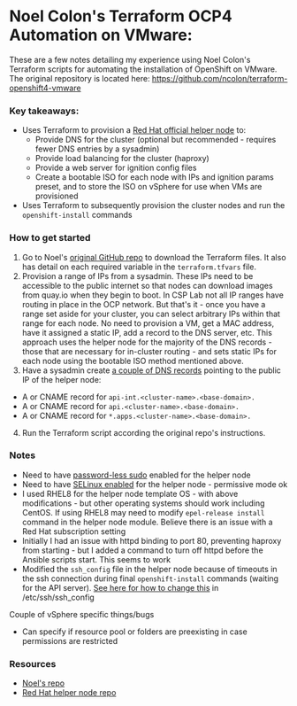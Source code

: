 # Noel Colon's Terraform OCP4 Automation on VMware:
These are a few notes detailing my experience using Noel Colon's Terraform scripts for automating the installation of OpenShift on VMware. The original repository is located here: https://github.com/ncolon/terraform-openshift4-vmware

### Key takeaways:
- Uses Terraform to provision a [Red Hat official helper node](https://github.com/RedHatOfficial/ocp4-helpernode) to:
  - Provide DNS for the cluster (optional but recommended - requires fewer DNS entries by a sysadmin)
  - Provide load balancing for the cluster (haproxy)
  - Provide a web server for ignition config files
  - Create a bootable ISO for each node with IPs and ignition params preset, and to store the ISO on vSphere for use when VMs are provisioned
- Uses Terraform to subsequently provision the cluster nodes and run the `openshift-install` commands

### How to get started
1. Go to Noel's [original GitHub repo](https://github.com/ncolon/terraform-openshift4-vmware) to download the Terraform files. It also has detail on each required variable in the `terraform.tfvars` file.
2. Provision a range of IPs from a sysadmin. These IPs need to be accessible to the public internet so that nodes can download images from quay.io when they begin to boot. In CSP Lab not all IP ranges have routing in place in the OCP network. But that's it - once you have a range set aside for your cluster, you can select arbitrary IPs within that range for each node. No need to provision a VM, get a MAC address, have it assigned a static IP, add a record to the DNS server, etc. This approach uses the helper node for the majority of the DNS records - those that are necessary for in-cluster routing - and sets static IPs for each node using the bootable ISO method mentioned above.
3. Have a sysadmin create [a couple of DNS records](https://docs.openshift.com/container-platform/4.3/installing/installing_vsphere/installing-vsphere.html#installation-dns-user-infra_installing-vsphere) pointing to the public IP of the helper node:
  - A or CNAME record for `api-int.<cluster-name>.<base-domain>.`
  - A or CNAME record for `api.<cluster-name>.<base-domain>.`
  - A or CNAME record for `*.apps.<cluster-name>.<base-domain>.`
4. Run the Terraform script according the original repo's instructions.

### Notes
- Need to have [password-less sudo](https://stackoverflow.com/questions/10420713/regex-pattern-to-edit-etc-sudoers-file) enabled for the helper node
- Need to have [SELinux enabled](https://access.redhat.com/documentation/en-us/red_hat_enterprise_linux/8/html/using_selinux/changing-selinux-states-and-modes_using-selinux) for the helper node - permissive mode ok
- I used RHEL8 for the helper node template OS - with above modifications - but other operating systems should work including CentOS. If using RHEL8 may need to modify `epel-release install` command in the helper node module. Believe there is an issue with a Red Hat subscription setting
- Initially I had an issue with httpd binding to port 80, preventing haproxy from starting - but I added a command to turn off httpd before the Ansible scripts start. This seems to work
- Modified the `ssh_config` file in the helper node because of timeouts in the ssh connection during final `openshift-install` commands (waiting for the API server). [See here for how to change this](https://patrickmn.com/aside/how-to-keep-alive-ssh-sessions/) in /etc/ssh/ssh_config

Couple of vSphere specific things/bugs
- Can specify if resource pool or folders are preexisting in case permissions are restricted

### Resources
- [Noel's repo](https://github.com/ncolon/terraform-openshift4-vmware)
- [Red Hat helper node repo](https://github.com/RedHatOfficial/ocp4-helpernode)